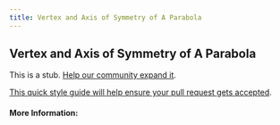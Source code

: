 ```yaml
---
title: Vertex and Axis of Symmetry of A Parabola
---
```

## Vertex and Axis of Symmetry of A Parabola

This is a stub. [Help our community expand it](https://github.com/freecodecamp/guides/tree/master/src/pages/articles/math/algebra/vertex-and-axis-of-symmetry-of-a-parabola/index.md).

[This quick style guide will help ensure your pull request gets accepted](https://github.com/freecodecamp/guides/blob/master/README.md).

<!-- The article goes here, in GitHub-flavored Markdown. Feel free to add YouTube videos, images, and CodePen/JSBin embeds  -->

#### More Information:
<!-- Please add any articles you think might be helpful to read before writing the article -->


